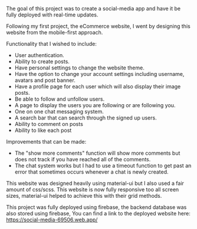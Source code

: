 The goal of this project was to create a social-media app and have it be fully deployed with real-time updates.

Following my first project, the eCommerce website, I went by designing this website from the mobile-first approach.

Functionality that I wished to include:
- User authentication.
- Ability to create posts.
- Have personal settings to change the website theme.
- Have the option to change your account settings including username, avatars and post banner.
- Have a profile page for each user which will also display their image posts.
- Be able to follow and unfollow users.
- A page to display the users you are following or are following you.
- One on one chat messaging system.
- A search bar that can search through the signed up users.
- Ability to comment on posts
- Ability to like each post

Improvements that can be made:
- The "show more comments" function will show more comments but does not track if you have reached all of the comments.
- The chat system works but I had to use a timeout function to get past an error that sometimes occurs whenever a chat is newly created.

This website was designed heavily using material-ui but I also used a fair amount of css/scss. This website is now fully responsive too all screen sizes, material-ui helped to achieve this with their grid methods.

This project was fully deployed using firebase, the backend database was also stored using firebase,
You can find a link to the deployed website here: https://social-media-69506.web.app/